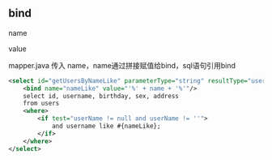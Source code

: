 ## bind

name

value

mapper.java 传入 name，name通过拼接赋值给bind，sql语句引用bind

```xml
<select id="getUsersByNameLike" parameterType="string" resultType="users">
    <bind name="nameLike" value="'%' + name + '%'"/>
    select id, username, birthday, sex, address
    from users
    <where>
        <if test="userName != null and userName != ''">
            and username like #{nameLike};
        </if>
    </where>
</select>
```

